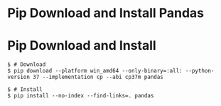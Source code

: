 # Pip Download and Install Pandas

# Pip Download and Install

```console
$ # Download
$ pip download --platform win_amd64 --only-binary=:all: --python-version 37 --implementation cp --abi cp37m pandas

$ # Install
$ pip install --no-index --find-links=. pandas

```
